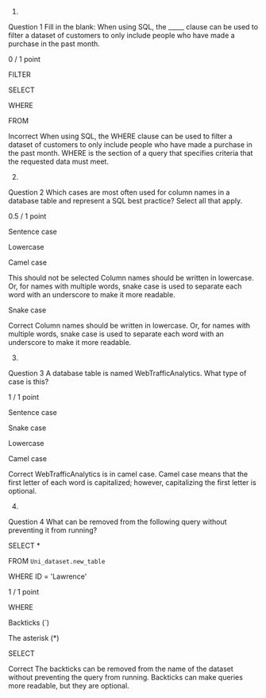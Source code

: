 1.
Question 1
Fill in the blank: When using SQL, the _____ clause can be used to filter a dataset of customers to only include people who have made a purchase in the past month.

0 / 1 point

FILTER


SELECT


WHERE


FROM

Incorrect
When using SQL, the WHERE clause can be used to filter a dataset of customers to only include people who have made a purchase in the past month. WHERE is the section of a query that specifies criteria that the requested data must meet.

2.
Question 2
Which cases are most often used for column names in a database table and represent a SQL best practice? Select all that apply.

0.5 / 1 point

Sentence case 


Lowercase 


Camel case 

This should not be selected
Column names should be written in lowercase. Or, for names with multiple words, snake case is used to separate each word with an underscore to make it more readable. 


Snake case 

Correct
Column names should be written in lowercase. Or, for names with multiple words, snake case is used to separate each word with an underscore to make it more readable. 

3.
Question 3
A database table is named WebTrafficAnalytics. What type of case is this?

1 / 1 point

Sentence case


Snake case


Lowercase


Camel case 

Correct
WebTrafficAnalytics is in camel case. Camel case means that the first letter of each word is capitalized; however, capitalizing the first letter is optional.

4.
Question 4
What can be removed from the following query without preventing it from running? 

SELECT *

FROM `Uni_dataset.new_table`

WHERE ID = 'Lawrence'


1 / 1 point

WHERE


Backticks (`)


The asterisk (*)


SELECT

Correct
The backticks can be removed from the name of the dataset without preventing the query from running. Backticks can make queries more readable, but they are optional.